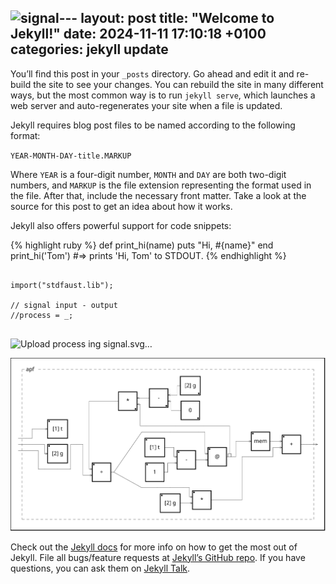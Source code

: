 ![signal](https://github.com/user-attachments/assets/3beba070-b3d2-46c3-b5fd-c4d22e213e3f)---
layout: post
title:  "Welcome to Jekyll!"
date:   2024-11-11 17:10:18 +0100
categories: jekyll update
---
You’ll find this post in your `_posts` directory. Go ahead and edit it and re-build the site to see your changes. You can rebuild the site in many different ways, but the most common way is to run `jekyll serve`, which launches a web server and auto-regenerates your site when a file is updated.

Jekyll requires blog post files to be named according to the following format:

`YEAR-MONTH-DAY-title.MARKUP`

Where `YEAR` is a four-digit number, `MONTH` and `DAY` are both two-digit numbers, and `MARKUP` is the file extension representing the format used in the file. After that, include the necessary front matter. Take a look at the source for this post to get an idea about how it works.

Jekyll also offers powerful support for code snippets:

{% highlight ruby %}
def print_hi(name)
  puts "Hi, #{name}"
end
print_hi('Tom')
#=> prints 'Hi, Tom' to STDOUT.
{% endhighlight %}

<pre> <code>
import("stdfaust.lib"); 
  
// signal input - output 
//process = _; 
</code> </pre>

![Upload<?xml version="1.0"?>
<svg xmlns="http://www.w3.org/2000/svg" xmlns:xlink="http://www.w3.org/1999/xlink" viewBox="0 0 56.000000 48.000000" width="28.000000mm" height="24.000000mm" version="1.1">
<rect x="0.000000" y="0.000000" width="55.000000" height="47.000000" rx="0" ry="0" style="stroke:#000000;fill:#FFFFFF;"/>
<text x="10.000000" y="7.000000" font-family="Verdana" font-size="7"></text>
<line x1="15.000000" y1="15.000000" x2="15.000000" y2="33.000000"  style="stroke: black; stroke-linecap:round; stroke-width:0.25; stroke-dasharray:3,3;"/>
<line x1="15.000000" y1="33.000000" x2="41.000000" y2="33.000000"  style="stroke: black; stroke-linecap:round; stroke-width:0.25; stroke-dasharray:3,3;"/>
<line x1="41.000000" y1="33.000000" x2="41.000000" y2="15.000000"  style="stroke: black; stroke-linecap:round; stroke-width:0.25; stroke-dasharray:3,3;"/>
<line x1="15.000000" y1="15.000000" x2="20.000000" y2="15.000000"  style="stroke: black; stroke-linecap:round; stroke-width:0.25; stroke-dasharray:3,3;"/>
<line x1="41.000000" y1="15.000000" x2="41.000000" y2="15.000000"  style="stroke: black; stroke-linecap:round; stroke-width:0.25; stroke-dasharray:3,3;"/>
<text x="20.000000" y="17.000000" font-family="Verdana" font-size="7">process</text>
<line x1="43.000000" y1="23.000000" x2="46.000000" y2="24.000000"  transform="rotate(0.000000,46.000000,24.000000)" style="stroke: black; stroke-width:0.25;"/>
<line x1="43.000000" y1="25.000000" x2="46.000000" y2="24.000000"  transform="rotate(0.000000,46.000000,24.000000)" style="stroke: black; stroke-width:0.25;"/>
<line x1="10.000000" y1="24.000000" x2="20.000000" y2="24.000000"  style="stroke:black; stroke-linecap:round; stroke-width:0.25;"/>
<line x1="20.000000" y1="24.000000" x2="24.000000" y2="24.000000"  style="stroke:black; stroke-linecap:round; stroke-width:0.25;"/>
<line x1="24.000000" y1="24.000000" x2="28.000000" y2="24.000000"  style="stroke:black; stroke-linecap:round; stroke-width:0.25;"/>
<line x1="28.000000" y1="24.000000" x2="28.000000" y2="24.000000"  style="stroke:black; stroke-linecap:round; stroke-width:0.25;"/>
<line x1="28.000000" y1="24.000000" x2="32.000000" y2="24.000000"  style="stroke:black; stroke-linecap:round; stroke-width:0.25;"/>
<line x1="32.000000" y1="24.000000" x2="36.000000" y2="24.000000"  style="stroke:black; stroke-linecap:round; stroke-width:0.25;"/>
<line x1="36.000000" y1="24.000000" x2="46.000000" y2="24.000000"  style="stroke:black; stroke-linecap:round; stroke-width:0.25;"/>
</svg>
ing signal.svg…]()


![Alt text](/src/images/about-this-filters-business/apf.svg)

Check out the [Jekyll docs][jekyll-docs] for more info on how to get the most out of Jekyll. File all bugs/feature requests at [Jekyll’s GitHub repo][jekyll-gh]. If you have questions, you can ask them on [Jekyll Talk][jekyll-talk].

[jekyll-docs]: https://jekyllrb.com/docs/home
[jekyll-gh]:   https://github.com/jekyll/jekyll
[jekyll-talk]: https://talk.jekyllrb.com/
